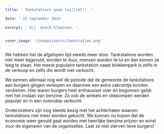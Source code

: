 ```yaml
---
title: ' Tankstations gaan failliet!!  '

date: ' 22 september 2023' 

excerpt: ' Bij  Anouk klaassen. '


cover_image: '/images/posts/tankstation.png'
---
```



We hebben het de afgelopen tijd steeds meer door. Tankstations worden niet meer bijgevuld, worden te duur, mensen worden te lui en dan komen ze leeg te staan. Het meest populaire tankstation naast blokkenpark is zelfs in de verkoop en zelfs die wordt niet verkocht. 

We kennen allemaal nog wel de periode dat de gemeente de tankstations aan burgers gingen verkopen en daarmee een extra zakcentje konden verdienen. Hier waren burgers heel enthausiast over en begonnen gelijk met het inslaan van benzine. Zo ook de winkels en oliepompen werden populair en in een notendop verkocht.

Onderzoekers zijn nog steeds bezig met het achterhalen waarom tankstations niet meer worden gekocht. We kunnen nu hopen dat de economie weer gevuld gaat worden met heerlijke benzine prijzen en winst voor de eigenaren van de organisaties.
Laat ze niet sterven lieve burgers!

